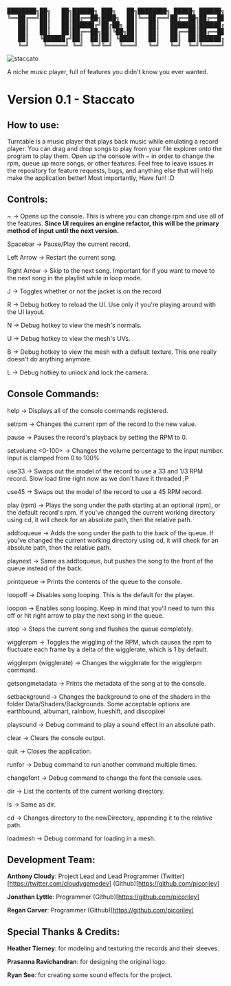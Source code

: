 <pre>
████████╗██╗   ██╗██████╗ ███╗   ██╗████████╗ █████╗ ██████╗ ██╗     ███████╗
╚══██╔══╝██║   ██║██╔══██╗████╗  ██║╚══██╔══╝██╔══██╗██╔══██╗██║     ██╔════╝
   ██║   ██║   ██║██████╔╝██╔██╗ ██║   ██║   ███████║██████╔╝██║     █████╗  
   ██║   ██║   ██║██╔══██╗██║╚██╗██║   ██║   ██╔══██║██╔══██╗██║     ██╔══╝  
   ██║   ╚██████╔╝██║  ██║██║ ╚████║   ██║   ██║  ██║██████╔╝███████╗███████╗
   ╚═╝    ╚═════╝ ╚═╝  ╚═╝╚═╝  ╚═══╝   ╚═╝   ╚═╝  ╚═╝╚═════╝ ╚══════╝╚══════╝
</pre>

![staccato](https://user-images.githubusercontent.com/8061625/28444277-ae13bf92-6d81-11e7-8415-5bfe3c6a4f6d.png)

A niche music player, full of features you didn't know you ever wanted.

# Version 0.1 - Staccato

## **How to use:**
Turntable is a music player that plays back music while emulating a record player.
You can drag and drop songs to play from your file explorer onto the program to play them.
Open up the console with ~ in order to change the rpm, queue up more songs, or other features.
Feel free to leave issues in the repository for feature requests, bugs, and anything else that will help make the application better!
Most importantly, Have fun! :D

## **Controls:**
~ -> Opens up the console. This is where you can change rpm and use all of the features.
**Since UI requires an engine refactor, this will be the primary method of input until the next version.**

Spacebar -> Pause/Play the current record.

Left Arrow -> Restart the current song.

Right Arrow -> Skip to the next song. Important for if you want to move to the next song in the playlist while in loop mode.

J -> Toggles whether or not the jacket is on the record.

R -> Debug hotkey to reload the UI. Use only if you're playing around with the UI layout.

N -> Debug hotkey to view the mesh's normals.

U -> Debug hotkey to view the mesh's UVs.

B -> Debug hotkey to view the mesh with a default texture. This one really doesn't do anything anymore.

L -> Debug hotkey to unlock and lock the camera.

## **Console Commands:**

help -> Displays all of the console commands registered.

setrpm <newRPM> -> Changes the current rpm of the record to the new value.

pause -> Pauses the record's playback by setting the RPM to 0.

setvolume <0-100> -> Changes the volume percentage to the input number. Input is clamped from 0 to 100%

use33 -> Swaps out the model of the record to use a 33 and 1/3 RPM record. Slow load time right now as we don't have it threaded ;P

use45 -> Swaps out the model of the record to use a 45 RPM record.

play <filename> (rpm) -> Plays the song under the path <filename> starting at an optional (rpm), or the default record's rpm.
If you've changed the current working directory using cd, it will check for an absolute path, then the relative path.

addtoqueue <filename> -> Adds the song under the path <filename> to the back of the queue.
If you've changed the current working directory using cd, it will check for an absolute path, then the relative path.

playnext <filename> -> Same as addtoqueue, but pushes the song to the front of the queue instead of the back.

printqueue -> Prints the contents of the queue to the console.

loopoff -> Disables song looping. This is the default for the player.

loopon -> Enables song looping. Keep in mind that you'll need to turn this off or hit right arrow to play the next song in the queue.

stop -> Stops the current song and flushes the queue completely.

wigglerpm -> Toggles the wiggling of the RPM, which causes the rpm to fluctuate each frame by a delta of the wigglerate, which is 1 by default.

wigglerpm (wigglerate) -> Changes the wigglerate for the wigglerpm command.

getsongmetadata <filename> -> Prints the metadata of the song at <filename> to the console.

setbackground <background shader name> -> Changes the background to one of the shaders in the folder Data/Shaders/Backgrounds.
Some acceptable options are earthbound, albumart, rainbow, hueshift, and discopixel

playsound <filename> -> Debug command to play a sound effect in an absolute path.

clear -> Clears the console output.

quit -> Closes the application.

runfor -> Debug command to run another command multiple times.

changefont -> Debug command to change the font the console uses.

dir -> List the contents of the current working directory.

ls -> Same as dir.

cd <newDirectory> -> Changes directory to the newDirectory, appending it to the relative path.

loadmesh -> Debug command for loading in a mesh.

## **Development Team:**

**Anthony Cloudy**: Project Lead and Lead Programmer
(Twitter)[https://twitter.com/cloudygamedev]
(Github)[https://github.com/picoriley]

**Jonathan Lyttle**: Programmer
(Github)[https://github.com/picoriley]

**Regan Carver**: Programmer
(Github)[https://github.com/picoriley]

## **Special Thanks & Credits:**

**Heather Tierney**: for modeling and texturing the records and their sleeves.

**Prasanna Ravichandran**: for designing the original logo.

**Ryan See**: for creating some sound effects for the project.
